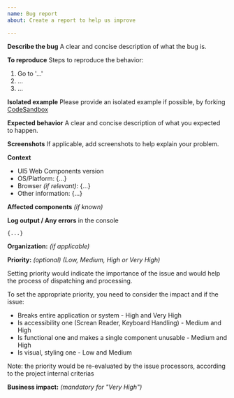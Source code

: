 ```yaml
---
name: Bug report
about: Create a report to help us improve

---
```


**Describe the bug**
A clear and concise description of what the bug is.

**To reproduce**
Steps to reproduce the behavior:
1. Go to '...'
2. ...
3. ...

**Isolated example**
Please provide an isolated example if possible, by forking [CodeSandbox](https://codesandbox.io/s/71r1x5o51q?fontsize=14&module=%2Findex.html)

**Expected behavior**
A clear and concise description of what you expected to happen.

**Screenshots**
If applicable, add screenshots to help explain your problem.

**Context**
- UI5 Web Components version
- OS/Platform: {...}
- Browser *(if relevant)*: {...}
- Other information: {...}

**Affected components** *(if known)*

**Log output / Any errors** in the console
```
{...}
```

**Organization:** *(if applicable)*

**Priority:** *(optional)* *(Low, Medium, High or Very High)*

Setting priority would indicate the importance of the issue
and would help the process of dispatching and processing.

To set the appropriate priority, you need to consider the impact
and if the issue:
- Breaks entire application or system - High and Very High
- Is accessibility one (Screan Reader, Keyboard Handling) - Medium and High
- Is functional one and makes a single component unusable - Medium and High
- Is visual, styling one - Low and Medium

Note: the priority would be re-evaluated by the issue processors, according to the project internal criterias

**Business impact:** *(mandatory for "Very High")*

